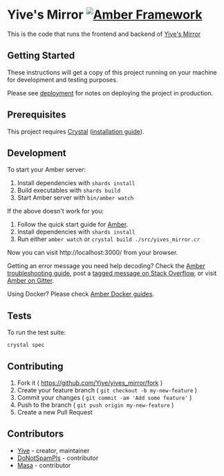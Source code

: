 # Yive's Mirror [![Amber Framework](https://img.shields.io/badge/using-amber_framework-orange.svg)](https://amberframework.org)

This is the code that runs the frontend and backend of [Yive's Mirror](https://yivesmirror.com)

## Getting Started

These instructions will get a copy of this project running on your machine for development and testing purposes.

Please see [deployment](https://docs.amberframework.org/amber/deployment) for notes on deploying the project in production.

## Prerequisites

This project requires [Crystal](https://crystal-lang.org/) ([installation guide](https://crystal-lang.org/docs/installation/)).

## Development

To start your Amber server:

1. Install dependencies with `shards install`
2. Build executables with `shards build`
3. Start Amber server with `bin/amber watch`

If the above doesn't work for you:

1. Follow the quick start guide for [Amber](https://docs.amberframework.org/amber/getting-started/quick-start).
2. Install dependencies with `shards install`
3. Run either `amber watch` or `crystal build ./src/yives_mirror.cr`

Now you can visit http://localhost:3000/ from your browser.

Getting an error message you need help decoding? Check the [Amber troubleshooting guide](https://docs.amberframework.org/amber/troubleshooting), post a [tagged message on Stack Overflow](https://stackoverflow.com/questions/tagged/amber-framework), or visit [Amber on Gitter](https://gitter.im/amberframework/amber).

Using Docker? Please check [Amber Docker guides](https://docs.amberframework.org/amber/guides/docker).

## Tests

To run the test suite:

```
crystal spec
```

## Contributing

1. Fork it ( https://github.com/Yive/yives_mirror/fork )
2. Create your feature branch ( `git checkout -b my-new-feature` )
3. Commit your changes ( `git commit -am 'Add some feature'` )
4. Push to the branch ( `git push origin my-new-feature` )
5. Create a new Pull Request

## Contributors

- [Yive](https://github.com/Yive) - creator, maintainer
- [DoNotSpamPls](https://github.com/DoNotSpamPls) - contributor
- [Masa](https://github.com/masagameplay) - contributor
